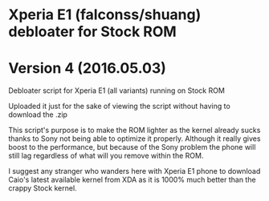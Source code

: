 # Xperia E1 (falconss/shuang) debloater for Stock ROM
# Version 4 (2016.05.03)
Debloater script for Xperia E1 (all variants) running on Stock ROM

Uploaded it just for the sake of viewing the script without having to download the .zip

This script's purpose is to make the ROM lighter as the kernel already sucks thanks to Sony not being able to optimize it properly.
Although it really gives boost to the performance, but because of the Sony problem the phone will still lag regardless of what will you remove within the ROM.

I suggest any stranger who wanders here with Xperia E1 phone to download Caio's latest available kernel from XDA as it is 1000% much better than the crappy Stock kernel.
